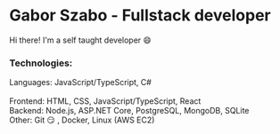# Gabor Szabo - Fullstack developer

Hi there! I'm a self taught developer :smile:

### Technologies:

Languages: JavaScript/TypeScript, C#
<br/>
<br/>
Frontend: HTML, CSS, JavaScript/TypeScript, React
<br/>
Backend: Node.js, ASP.NET Core, PostgreSQL, MongoDB, SQLite
<br/>
Other: Git :smirk: , Docker, Linux (AWS EC2)
